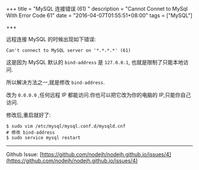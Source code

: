 +++
title = "MySQL 连接错误 (61) "
description = "Cannot Connet to MySql With Error Code 61"
date = "2016-04-07T01:55:51+08:00"
tags = ["MySQL"]

+++

远程连接 MySQL 的时候出现如下错误:

```
Can't connect to MySQL server on '*.*.*.*' (61)
```
<!--more-->


这是因为 MySQL 默认的 `bind-address` 是 `127.0.0.1`, 也就是限制了只能本地访问.


所以解决方法之一,就是修改 `bind-address`.

改为 `0.0.0.0` ,任何远程 IP 都能访问.你也可以把它改为你的电脑的 IP,只能你自己访问.

修改后,重启就好了:

```
$ sudo vim /etc/mysql/mysql.conf.d/mysqld.cnf
# 修改 bind-address
$ sudo service mysql restart
```
---
Github Issue: [https://github.com/nodejh/nodejh.github.io/issues/4](https://github.com/nodejh/nodejh.github.io/issues/4)
